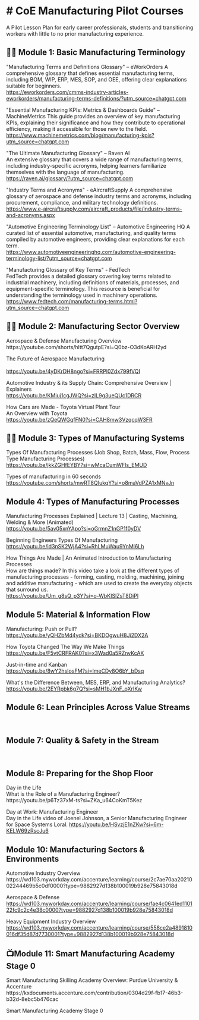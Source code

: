 <h1># CoE Manufacturing Pilot Courses</h1>
A Pilot Lesson Plan for early career professionals, students and transitioning workers with little to no prior manufacturing experience. 

<h2>👨‍💻 Module 1: Basic Manufacturing Terminology </h2>
			
"Manufacturing Terms and Definitions Glossary" – eWorkOrders
A comprehensive glossary that defines essential manufacturing terms, including BOM, WIP, ERP, MES, SOP, and OEE, offering clear explanations suitable for beginners. <br>
https://eworkorders.com/cmms-industry-articles-eworkorders/manufacturing-terms-definitions/?utm_source=chatgpt.com

"Essential Manufacturing KPIs: Metrics & Dashboards Guide" – MachineMetrics
This guide provides an overview of key manufacturing KPIs, explaining their significance and how they contribute to operational efficiency, making it accessible for those new to the field. <br>
https://www.machinemetrics.com/blog/manufacturing-kpis?utm_source=chatgpt.com

"The Ultimate Manufacturing Glossary" – Raven AI		
An extensive glossary that covers a wide range of manufacturing terms, including industry-specific acronyms, helping learners familiarize themselves with the language of manufacturing. <br>
https://raven.ai/glossary/?utm_source=chatgpt.com
					
"Industry Terms and Acronyms" - eAircraftSupply
A comprehensive glossary of aerospace and defense industry terms and acronyms, including procurement, compliance, and military technology definitions. <br>
https://www.e-aircraftsupply.com/aircraft_products/file/industry-terms-and-acronyms.aspx
					
"Automotive Engineering Terminology List" – Automotive Engineering HQ
A curated list of essential automotive, manufacturing, and quality terms compiled by automotive engineers, providing clear explanations for each term. <br>
https://www.automotiveengineeringhq.com/automotive-engineering-terminology-list/?utm_source=chatgpt.com
				
"Manufacturing Glossary of Key Terms" - FedTech		
FedTech provides a detailed glossary covering key terms related to industrial machinery, including definitions of materials, processes, and equipment-specific terminology. This resource is beneficial for understanding the terminology used in machinery operations. <br>
https://www.fedtech.com/manufacturing-terms.html?utm_source=chatgpt.com

<h2>👨‍💻 Module 2: Manufacturing Sector Overview </h2>					
Aerospace & Defense Manufacturing Overview <br>		
https://youtube.com/shorts/hltt7QgutpE?si=Q0bz-O3dKoARH2yd
					
The Future of Aerospace Manufacturing <br>		
https://youtu.be/4yDKrDH8ngo?si=FRRPl0Zdx799fVQI

Automotive Industry & its Supply Chain: Comprehensive Overview | Explainers <br>
https://youtu.be/KMiuj1cgJWQ?si=zIL9g3ueQUc1DRCR

How Cars are Made - Toyota Virtual Plant Tour <br>
An Overview with Toyota <br>
https://youtu.be/zQeQWGqfFN0?si=CAH8mw3VzqcqW3FR

<h2>👨‍💻 Module 3: Types of Manufacturing Systems </h2>

Types Of Manufacturing Processes (Job Shop, Batch, Mass, Flow, Process Type Manufacturing Processes)<br>
https://youtu.be/jkkZGHfEYBY?si=wMcaCumWFls_EMUD

Types of manufacturing in 60 seconds <br>
https://youtube.com/shorts/mwRT8QIukqY?si=o8maVdPZA1xMNvJn

<h2> Module 4: Types of Manufacturing Processes </h2>

Manufacturing Processes Explained | Lecture 13 | Casting, Machining, Welding & More (Animated)<br>
https://youtu.be/5av05xnYApo?si=oGrmnZ1nGP1f0yDV

Beginning Engineers Types Of Manufacturing<br>
https://youtu.be/id3nSK2WjA4?si=RhLMuWau9YnMl6Lh

How Things Are Made | An Animated Introduction to Manufacturing Processes<br>
How are things made? In this video take a look at the different types of manufacturing processes - forming, casting, molding, machining, joining and additive manufacturing - which are used to create the everyday objects that surround us.<br>
https://youtu.be/Um_g8sQ_p3Y?si=o-WbKISlZsT8DiPI

<h2> Module 5: Material & Information Flow </h2>

Manufacturing: Push or Pull? <br>
https://youtu.be/yQHZbMd4ydk?si=BKDOgwuH8Ji2DX2A

How Toyota Changed The Way We Make Things <br>
https://youtu.be/F5vtCRFRAK0?si=x3Wad0a5RZnvKcAK

Just-in-time and Kanban<br>
https://youtu.be/8wY2hsIosFM?si=ImeCDy8O6bY_bDsq

What's the Difference Between, MES, ERP, and Manufacturing Analytics?<br>
https://youtu.be/2EYRpbk6g7Q?si=sMH1bJXnF_oXrIKw

<h2>Module 6: Lean Principles Across Value Streams</h2><br>
                                                
<h2>Module 7: Quality & Safety in the Stream</h2><br>

<h2>Module 8: Preparing for the Shop Floor</h2>
Day in the Life<br> 
What is the Role of a Manufacturing Engineer?<br>
https://youtu.be/p6Tz37xM-ts?si=ZKa_u64CoKmT5Kez

Day at Work: Manufacturing Engineer<br>
Day in the Life video of Joenel Johnson, a Senior Manufacturing Engineer for Space Systems Loral.
https://youtu.be/HSvzjE1nZKw?si=6m-KELW69zRscJu6

<h2>Module 10: Manufacturing Sectors & Environments</h2>
Automotive Industry Overview<br>
https://wd103.myworkday.com/accenture/learning/course/2c7ae70aa2021002244469b5c0df0000?type=9882927d138b100019b928e75843018d

Aerospace & Defense<br>
https://wd103.myworkday.com/accenture/learning/course/fae4c0641ed110122fc9c2c4e38c0000?type=9882927d138b100019b928e75843018d

Heavy Equipment Industry Overview<br>
https://wd103.myworkday.com/accenture/learning/course/558ce2a4891810016df35d87d7730001?type=9882927d138b100019b928e75843018d

<h2>📺Module 11: Smart Manufacturing Academy Stage 0 </h2>
Smart Manufacturing Skilling Academy Overview: Purdue University & Accenture <br>
https://kxdocuments.accenture.com/contribution/0304d29f-fb17-46b3-b32d-8ebc5b476cac

Smart Manufacturing Academy Stage 0 <br>

